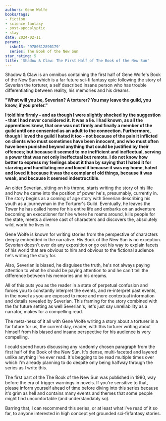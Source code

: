 ```yaml
---
authors: Gene Wolfe
books/tags:
- fiction
- science fantasy
- post-apocalyptic
- slay
date: 2024-02-11
params:
  isbn13: '9780312890179'
  series: The Book of the New Sun
star_rating: 5
title: 'Shadow & Claw: The First Half of The Book of the New Sun'
---
```


Shadow & Claw is an omnibus containing the first half of Gene Wolfe's Book of
the New Sun which is a far future sci-fi fantasy epic following the story of
Severian the torturer, a self described insane person who has trouble
differentiating between reality, his memories and his dreams.

<!--more-->

**"What will you be, Severian? A torturer? You may leave the guild, you know, if
you prefer."**

**I told him firmly - and as though I were slightly shocked by the suggestion -
that I had never considered it. It was a lie. I had known, as all the
apprentices knew, that one was not firmly and finally a member of the guild
until one consented as an adult to the connection. Furthermore, though I loved
the guild I hated it too - not because of the pain it inflicted on clients who
must sometimes have been innocent, and who must often have been punished beyond
anything that could be justified by their offences; but because it seemed to me
inefficient and ineffectual, serving a power that was not only ineffectual but
remote. I do not know how better to express my feelings about it than by saying
that I hated it for starving and humiliating me and loved it because it was my
home, hated and loved it because it was the exemplar of old things, because it
was weak, and because it seemed indestructible.**

An older Severian, sitting on his throne, starts writing the story of his life
and how he came into the position of power he's, presumably, currently in. The
story begins as a coming of age story with Severian describing his youth as a
journeyman in the Torturer's Guild. Eventually, he leaves the Tower he has
called home for his entire life and embarks on an adventure becoming an
executioner for hire where he roams around, kills people for the state, meets a
diverse cast of characters and discovers the, absolutely wild, world he lives
in.

Gene Wolfe is known for writing stories from the perspective of characters
deeply embedded in the narrative. His Book of the New Sun is no exception.
Severian doesn't ever do any exposition or go out his way to explain facets of
his world that are obvious to him and obvious to the fictional audience he's
writing the story for.

Also, Severian is biased, he disguises the truth, he's not always paying
attention to what he should be paying attention to and he can't tell the
difference between his memories and his dreams.

All of this puts you as the reader in a state of perpetual confusion and forces
you to constantly interpret the events, and re-interpret past events, in the
novel as you are exposed to more and more contextual information and details
revealed by Severian. This framing for the story combined with the far future
setting as well Severian's, let's just say unreliability as a narrator, makes
for a compelling read.

The meta-ness of it all with Gene Wolfe writing a story about a torturer in a
far future for us, the current day, reader, with this torturer writing about
himself from his biased and insane perspective for his audience is very
compelling.

I could spend hours discussing any randomly chosen paragraph from the first half
of the Book of the New Sun. It's dense, multi-faceted and layered unlike
anything I've ever read. It's begging to be read multiple times over which I'm
already planning to do despite only being halfway through the series as I write
this.

The first part of the The Book of the New Sun was published in 1980, way before
the era of trigger warnings in novels. If you're sensitive to that, please
inform yourself ahead of time before diving into this series because it's grim
as hell and contains many events and themes that some people might find
uncomfortable (and understandably so).

Barring that, I can recommend this series, or at least what I've read of it so
far, to anyone interested in high concept yet grounded sci-fi/fantasy stories.